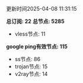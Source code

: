 更新时间2025-04-08 11:31:15

**总订阅: 22**
**总节点: 5285**
- vless节点: 11

**google ping有效节点: 115**
- ss节点: 86
- trojan节点: 15
- v2ray节点: 14
